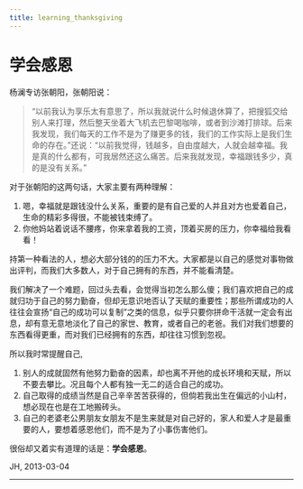 ```yaml
---
title: learning_thanksgiving
---
```


<head>
<link rel='stylesheet' href='/style/github2.css'/>
</head>

学会感恩
=======

杨澜专访张朝阳，张朝阳说：

> “以前我认为享乐太有意思了，所以我就说什么时候退休算了，把搜狐交给别人来打理，然后整天坐着大飞机去巴黎喝咖啡，或者到沙滩打排球。后来我发现，我们每天的工作不是为了赚更多的钱，我们的工作实际上是我们生命的存在。”还说：“以前我觉得，钱越多，自由度越大，人就会越幸福。我是真的什么都有，可我居然还这么痛苦。后来我就发现，幸福跟钱多少，真的是没有关系。”

对于张朝阳的这两句话，大家主要有两种理解：

1. 嗯，幸福就是跟钱没什么关系，重要的是有自己爱的人并且对方也爱着自己，生命的精彩多得很，不能被钱束缚了。
2. 你他妈站着说话不腰疼，你来拿着我的工资，顶着买房的压力，你幸福给我看看！

持第一种看法的人，想必大部分钱的的压力不大。大家都是以自己的感觉对事物做出评判，而我们大多数人，对于自己拥有的东西，并不能看清楚。

我们解决了一个难题，回过头去看，会觉得当初怎么那么傻；我们喜欢把自己的成就归功于自己的努力勤奋，但却无意识地否认了天赋的重要性；那些所谓成功的人往往会宣扬“自己的成功可以复制”之类的信息，似乎只要你拼命干活就一定会有出息，却有意无意地淡化了自己的家世、教育，或者自己的老爸。我们对我们想要的东西看得更重，而对我们已经拥有的东西，却往往习惯到忽视。

所以我时常提醒自己,

1. 别人的成就固然有他努力勤奋的因素，却也离不开他的成长环境和天赋，所以不要去攀比。况且每个人都有独一无二的适合自己的成功。
2. 自己取得的成绩当然是自己辛辛苦苦获得的，但倘若我出生在偏远的小山村，想必现在也是在工地搬砖头。
3. 自己的老婆老公男朋友女朋友不是生来就是对自己好的，家人和爱人才是最重要的人，要想着感恩他们，而不是为了小事伤害他们。

很俗却又着实有道理的话是：**学会感恩**。

JH, 2013-03-04

----

<div id="disqus_thread"></div>
<script type="text/javascript">
/* * * CONFIGURATION VARIABLES: EDIT BEFORE PASTING INTO YOUR WEBPAGE * * */
    var disqus_shortname = 'gaopenghigh'; // required: replace example with your forum shortname

    /* * * DON'T EDIT BELOW THIS LINE * * */
    (function() {
        var dsq = document.createElement('script'); dsq.type = 'text/javascript'; dsq.async = true;
        dsq.src = '//' + disqus_shortname + '.disqus.com/embed.js';
        (document.getElementsByTagName('head')[0] || document.getElementsByTagName('body')[0]).appendChild(dsq);
    })();
</script>
<script>
  (function(i,s,o,g,r,a,m){i['GoogleAnalyticsObject']=r;i[r]=i[r]||function(){
  (i[r].q=i[r].q||[]).push(arguments)},i[r].l=1*new Date();a=s.createElement(o),
  m=s.getElementsByTagName(o)[0];a.async=1;a.src=g;m.parentNode.insertBefore(a,m)
  })(window,document,'script','//www.google-analytics.com/analytics.js','ga');

  ga('create', 'UA-40539766-1', 'github.com');
  ga('send', 'pageview');

</script>
